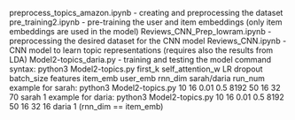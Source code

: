 preprocess_topics_amazon.ipynb - creating and preprocessing the dataset
pre_training2.ipynb - pre-training the user and item embeddings (only item embeddings are used in the model)
Reviews_CNN_Prep_lowram.ipynb - preprocessing the desired dataset for the CNN model
Reviews_CNN.ipynb - CNN model to learn topic representations (requires also the results from LDA)
Model2-topics_daria.py - training and testing the model
	command syntax: python3 Model2-topics.py first_k self_attention_w LR dropout batch_size features item_emb user_emb rnn_dim sarah/daria run_num
	example for sarah: python3 Model2-topics.py 10 16 0.01 0.5 8192 50 16 32 70 sarah 1
	example for daria: python3 Model2-topics.py 10 16 0.01 0.5 8192 50 16 32 16 daria 1 (rnn_dim == item_emb)